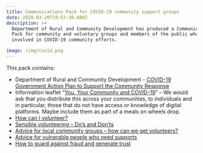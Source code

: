 ```yaml
---
title: Communications Pack for COVID-19 community support groups
date: 2020-03-20T19:57:38.680Z
description: >+
  Department of Rural and Community Development has produced a Communications
  Pack for community and voluntary groups and members of the public who are
  involved in COVID-19 community efforts.

image: /img/covid.png
---
```

This pack contains:

* Department of Rural and Community Development - [COVID-19 Government Action Plan to Support the Community Response](/docs/COVID-community-guidelines/Government%20Action%20Plan%20for%20Community%20Response%20to%20COVID%2019.pdf)
* Information leaflet “[You, Your Community and COVID-19](/docs/COVID-community-guidelines/YouYourCommunityandCORVID1020MarchOnWEbsite.pdf)” – We would ask that you distribute this across your communities, to individuals and in particular, those that do not have access or knowledge of digital platforms.  Maybe include them as part of a meals on wheels drop.
* [How can I volunteer?](/docs/COVID-community-guidelines/How%20can%20I%20Volunteer%20in%20response%20to%20COVID-19%20%28002%29.pdf)
* [Sensible volunteering – Do’s and Don’ts](/docs/COVID-community-guidelines/Sensible%20Volunteering%20in%20response%20to%20Covid-19.pdf)
* [Advice for local community groups – how can we get volunteers?](/docs/COVID-community-guidelines/ADVICE%20ON%20THE%20RECRUITMENT%20OF%20VOLUNTEERS%20FOR%20COMMUNITY%20AND%20VOLUNTARY%20GROUPS.pdf)
* [Advice for vulnerable people who need supports](/docs/COVID-community-guidelines/AdviceForVulnerablePeople.pdf)
* [How to guard against fraud and generate trust ](/docs/COVID-community-guidelines/How%20to%20Protect%20Against%20Fraud%20and%20Generate%20Trust.pdf)
